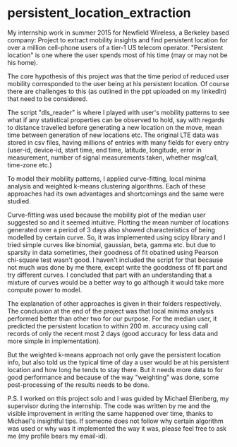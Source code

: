 # persistent_location_extraction
My internship work in summer 2015 for Newfield Wireless, a Berkeley based company: Project to extract mobility insights and find persistent location for over a million cell-phone users of a tier-1 US telecom operator. "Persistent location" is one where the user spends most of his time (may or may not be his home).

The core hypothesis of this project was that the time period of reduced user mobility corresponded to the user being at his persistent location. Of course there are challenges to this (as outlined in the ppt uploaded on my linkedIn) that need to be considered.

The script "dls_reader" is where I played with user's mobility patterns to see what if any statistical properties can be observed to hold, say with regards to distance travelled before generating a new location on the move, mean time between generation of new locations etc. The original LTE data was stored in csv files, having millions of entries with many fields for every entry (user-id, device-id, start time, end time, latitude, longitude, error in measurement, number of signal measurements taken, whether msg/call, time-zone etc.)

To model their mobility patterns, I applied curve-fitting, local minima analysis and weighted k-means clustering algorithms. Each of these approaches had its own advantages and shortcomings and the same were studied.

Curve-fitting was used because the mobility plot of the median user suggested so and it seemed intuitive. Plotting the mean number of locations generated over a period of 3 days also showed characteristics of being modelled by certain curve. So, it was implemented using scipy library and I tried simple curves like binomial, gaussian, beta, gamma etc. but due to sparsity in data sometimes, their goodness of fit obatined using Pearson chi-square test wasn't good. I haven't included the script for that because not much was done by me there, except write the gooddness of fit part and try different curves. I concluded that part with an understanding that a mixture of curves would be a better way to go although it would take more compute power to model.

The explanation of other approaches is given in their folders respectively. The conclusion at the end of the project was that local minima analysis performed better than other two for our purpose. For the median user, it predicted the persistent location to within 200 m. accuracy using call records of only the recent most 2 days (good accuracy for less data and more simple in implementation). 

But the weighted k-means approach not only gave the persistent location info, but also told us the typical time of day a user would be at his persistent location and how long he tends to stay there. But it needs more data to for good performance and because of the way "weighting" was done, some post-processing of the results needs to be done.

P.S. I worked on this project solo and I was guided by Michael Ellenberg, my supervisor during the internship. The code was written by me and the visible improvement in writing the same happened over time, thanks to Michael's insightful tips. If someone does not follow why certain algorithm was used or why was it implemented the way it was, please feel free to ask me (my profile bears my email-id).
